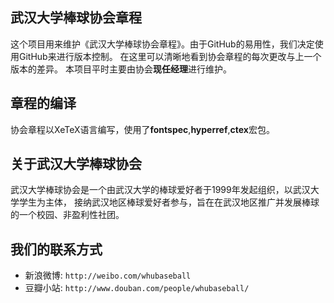 ﻿## 武汉大学棒球协会章程

这个项目用来维护《武汉大学棒球协会章程》。由于GitHub的易用性，我们决定使用GitHub来进行版本控制。
在这里可以清晰地看到协会章程的每次更改与上一个版本的差异。
本项目平时主要由协会**现任经理**进行维护。

## 章程的编译

协会章程以XeTeX语言编写，使用了**fontspec**,**hyperref**,**ctex**宏包。

## 关于武汉大学棒球协会

武汉大学棒球协会是一个由武汉大学的棒球爱好者于1999年发起组织，以武汉大学学生为主体，
接纳武汉地区棒球爱好者参与，旨在在武汉地区推广并发展棒球的一个校园、非盈利性社团。

## 我们的联系方式

* 新浪微博: `http://weibo.com/whubaseball` 
* 豆瓣小站: `http://www.douban.com/people/whubaseball/`
